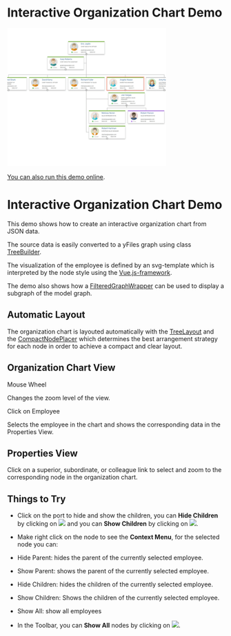 # Interactive Organization Chart Demo

<img src="../../resources/image/interactiveorgchart.png" alt="demo-thumbnail" height="320"/>

[You can also run this demo online](https://live.yworks.com/demos/complete/interactiveorgchart/index.html).

# Interactive Organization Chart Demo

This demo shows how to create an interactive organization chart from JSON data.

The source data is easily converted to a yFiles graph using class [TreeBuilder](https://docs.yworks.com/yfileshtml/#/api/TreeBuilder).

The visualization of the employee is defined by an svg-template which is interpreted by the node style using the [Vue.js-framework](https://vuejs.org/v2/guide/index.html).

The demo also shows how a [FilteredGraphWrapper](https://docs.yworks.com/yfileshtml/#/api/FilteredGraphWrapper) can be used to display a subgraph of the model graph.

## Automatic Layout

The organization chart is layouted automatically with the [TreeLayout](https://docs.yworks.com/yfileshtml/#/api/TreeLayout) and the [CompactNodePlacer](https://docs.yworks.com/yfileshtml/#/api/CompactNodePlacer) which determines the best arrangement strategy for each node in order to achieve a compact and clear layout.

## Organization Chart View

Mouse Wheel

Changes the zoom level of the view.

Click on Employee

Selects the employee in the chart and shows the corresponding data in the Properties View.

## Properties View

Click on a superior, subordinate, or colleague link to select and zoom to the corresponding node in the organization chart.

## Things to Try

- Click on the port to hide and show the children, you can **Hide Children** by clicking on ![](resources/minus.svg) and you can **Show Children** by clicking on ![](resources/plus.svg).
- Make right click on the node to see the **Context Menu**, for the selected node you can:

- Hide Parent: hides the parent of the currently selected employee.
- Show Parent: shows the parent of the currently selected employee.
- Hide Children: hides the children of the currently selected employee.
- Show Children: Shows the children of the currently selected employee.
- Show All: show all employees

- In the Toolbar, you can **Show All** nodes by clicking on ![](../../resources/icons/star-16.svg).
